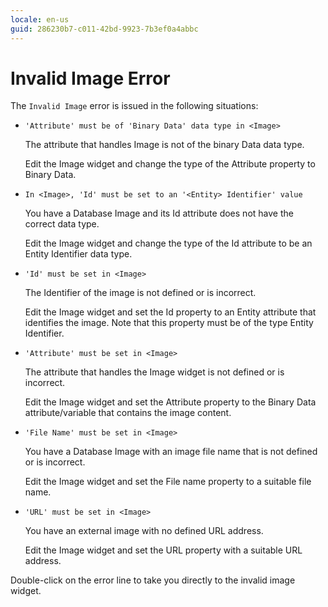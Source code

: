 ```yaml
---
locale: en-us
guid: 286230b7-c011-42bd-9923-7b3ef0a4abbc
---
```


# Invalid Image Error

The `Invalid Image` error is issued in the following situations:

* `'Attribute' must be of 'Binary Data' data type in <Image>`
  
    The attribute that handles Image is not of the binary Data data type.

    Edit the Image widget and change the type of the Attribute property to Binary Data.

* `In <Image>, 'Id' must be set to an '<Entity> Identifier' value`
  
    You have a Database Image and its Id attribute does not have the correct data type.

    Edit the Image widget and change the type of the Id attribute to be an Entity Identifier data type.

* `'Id' must be set in <Image>`
  
    The Identifier of the image is not defined or is incorrect.

    Edit the Image widget and set the Id property to an Entity attribute that identifies the image. Note that this property must be of the type Entity Identifier.

* `'Attribute' must be set in <Image>`
  
    The attribute that handles the Image widget is not defined or is incorrect.

    Edit the Image widget and set the Attribute property to the Binary Data attribute/variable that contains the image content.

* `'File Name' must be set in <Image>`
  
    You have a Database Image with an image file name that is not defined or is incorrect.

    Edit the Image widget and set the File name property to a suitable file name.

* `'URL' must be set in <Image>`
  
    You have an external image with no defined URL address.

    Edit the Image widget and set the URL property with a suitable URL address.

Double-click on the error line to take you directly to the invalid image widget.
